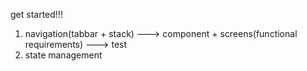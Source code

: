 get started!!!

1. navigation(tabbar + stack) ---> component + screens(functional requirements) ---> test
2. state management
